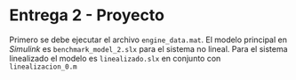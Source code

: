 # Entrega 2 - Proyecto

Primero se debe ejecutar el archivo ``` engine_data.mat ```. El modelo principal en *Simulink* es ``` benchmark_model_2.slx ``` para el sistema no lineal. Para el sistema linealizado el modelo es ``` linealizado.slx ``` en conjunto con ``` linealizacion_0.m ```
